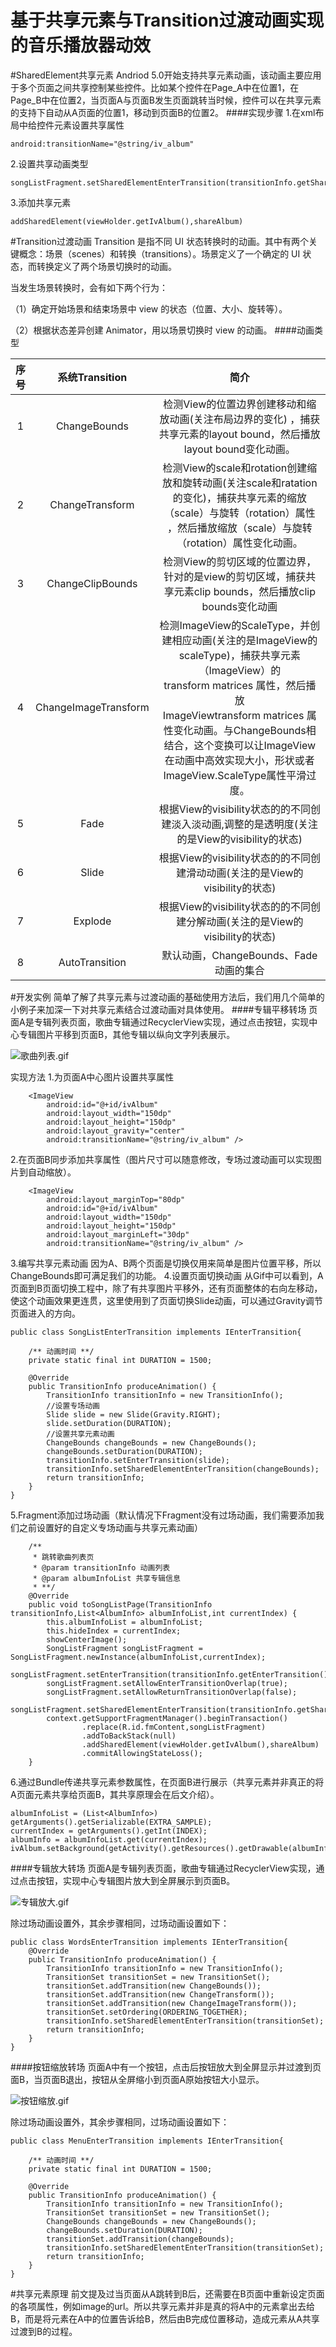 # 基于共享元素与Transition过渡动画实现的音乐播放器动效

#SharedElement共享元素
Andriod 5.0开始支持共享元素动画，该动画主要应用于多个页面之间共享控制某些控件。比如某个控件在Page_A中在位置1，在Page_B中在位置2，当页面A与页面B发生页面跳转当时候，控件可以在共享元素的支持下自动从A页面的位置1，移动到页面B的位置2。
####实现步骤
1.在xml布局中给控件元素设置共享属性
```
android:transitionName="@string/iv_album"
```
2.设置共享动画类型
```
songListFragment.setSharedElementEnterTransition(transitionInfo.getSharedElementEnterTransition());
```
3.添加共享元素
```
addSharedElement(viewHolder.getIvAlbum(),shareAlbum)
```
#Transition过渡动画
Transition 是指不同 UI 状态转换时的动画。其中有两个关键概念：场景（scenes）和转换（transitions）。场景定义了一个确定的 UI 状态，而转换定义了两个场景切换时的动画。

当发生场景转换时，会有如下两个行为：

（1）确定开始场景和结束场景中 view 的状态（位置、大小、旋转等）。

（2）根据状态差异创建 Animator，用以场景切换时 view 的动画。
####动画类型

| 序号        | 系统Transition          | 简介  |
| :-------: |:-------------------:| :-----:| 
| 1    | ChangeBounds | 检测View的位置边界创建移动和缩放动画(关注布局边界的变化) ，捕获共享元素的layout bound，然后播放layout bound变化动画。|
| 2    | ChangeTransform| 检测View的scale和rotation创建缩放和旋转动画(关注scale和ratation的变化)，捕获共享元素的缩放（scale）与旋转（rotation）属性 ，然后播放缩放（scale）与旋转（rotation）属性变化动画。 |  
| 3 | ChangeClipBounds|    检测View的剪切区域的位置边界，针对的是view的剪切区域，捕获共享元素clip bounds，然后播放clip bounds变化动画|
| 4 | ChangeImageTransform|    检测ImageView的ScaleType，并创建相应动画(关注的是ImageView的scaleType)，捕获共享元素（ImageView）的transform matrices 属性，然后播放ImageViewtransform matrices 属性变化动画。与ChangeBounds相结合，这个变换可以让ImageView在动画中高效实现大小，形状或者ImageView.ScaleType属性平滑过度。|
| 5 | Fade|    根据View的visibility状态的的不同创建淡入淡动画,调整的是透明度(关注的是View的visibility的状态)|
| 6 | Slide|    根据View的visibility状态的的不同创建滑动动画(关注的是View的visibility的状态)|
| 7 | Explode|    根据View的visibility状态的的不同创建分解动画(关注的是View的visibility的状态)|
| 8 | AutoTransition|    默认动画，ChangeBounds、Fade动画的集合|


#开发实例
简单了解了共享元素与过渡动画的基础使用方法后，我们用几个简单的小例子来加深一下对共享元素结合过渡动画对具体使用。
####专辑平移转场
页面A是专辑列表页面，歌曲专辑通过RecyclerView实现，通过点击按钮，实现中心专辑图片平移到页面B，其他专辑以纵向文字列表展示。

![歌曲列表.gif](https://upload-images.jianshu.io/upload_images/7034854-2f0e08625c375978.gif?imageMogr2/auto-orient/strip)

实现方法
1.为页面A中心图片设置共享属性
```
    <ImageView
        android:id="@+id/ivAlbum"
        android:layout_width="150dp"
        android:layout_height="150dp"
        android:layout_gravity="center"
        android:transitionName="@string/iv_album" />
```
2.在页面B同步添加共享属性（图片尺寸可以随意修改，专场过渡动画可以实现图片到自动缩放）。
```
    <ImageView
        android:layout_marginTop="80dp"
        android:id="@+id/ivAlbum"
        android:layout_width="150dp"
        android:layout_height="150dp"
        android:layout_marginLeft="30dp"
        android:transitionName="@string/iv_album" />
```
3.编写共享元素动画
因为A、B两个页面是切换仅用来简单是图片位置平移，所以ChangeBounds即可满足我们的功能。
4.设置页面切换动画
从Gif中可以看到，A页面到B页面切换工程中，除了有共享图片平移外，还有页面整体的右向左移动，使这个动画效果更连贯，这里使用到了页面切换Slide动画，可以通过Gravity调节页面进入的方向。
```
public class SongListEnterTransition implements IEnterTransition{

    /** 动画时间 **/
    private static final int DURATION = 1500;

    @Override
    public TransitionInfo produceAnimation() {
        TransitionInfo transitionInfo = new TransitionInfo();
        //设置专场动画
        Slide slide = new Slide(Gravity.RIGHT);
        slide.setDuration(DURATION);
        //设置共享元素动画
        ChangeBounds changeBounds = new ChangeBounds();
        changeBounds.setDuration(DURATION);
        transitionInfo.setEnterTransition(slide);
        transitionInfo.setSharedElementEnterTransition(changeBounds);
        return transitionInfo;
    }
}
```
5.Fragment添加过场动画（默认情况下Fragment没有过场动画，我们需要添加我们之前设置好的自定义专场动画与共享元素动画）
```
    /**
     * 跳转歌曲列表页
     * @param transitionInfo 动画列表
     * @param albumInfoList 共享专辑信息
     * **/
    @Override
    public void toSongListPage(TransitionInfo transitionInfo,List<AlbumInfo> albumInfoList,int currentIndex) {
        this.albumInfoList = albumInfoList;
        this.hideIndex = currentIndex;
        showCenterImage();
        SongListFragment songListFragment = SongListFragment.newInstance(albumInfoList,currentIndex);
        songListFragment.setEnterTransition(transitionInfo.getEnterTransition());
        songListFragment.setAllowEnterTransitionOverlap(true);
        songListFragment.setAllowReturnTransitionOverlap(false);
        songListFragment.setSharedElementEnterTransition(transitionInfo.getSharedElementEnterTransition());
        context.getSupportFragmentManager().beginTransaction()
                .replace(R.id.fmContent,songListFragment)
                .addToBackStack(null)
                .addSharedElement(viewHolder.getIvAlbum(),shareAlbum)
                .commitAllowingStateLoss();
    }
```
6.通过Bundle传递共享元素参数属性，在页面B进行展示（共享元素并非真正的将A页面元素共享给页面B，其共享原理会在后文介绍）。
```
albumInfoList = (List<AlbumInfo>) getArguments().getSerializable(EXTRA_SAMPLE);
currentIndex = getArguments().getInt(INDEX);
albumInfo = albumInfoList.get(currentIndex);
ivAlbum.setBackground(getActivity().getResources().getDrawable(albumInfo.getPicture()));
```
####专辑放大转场
页面A是专辑列表页面，歌曲专辑通过RecyclerView实现，通过点击按钮，实现中心专辑图片放大到全屏展示到页面B。

![专辑放大.gif](https://upload-images.jianshu.io/upload_images/7034854-8dd86db9a1173a40.gif?imageMogr2/auto-orient/strip)

除过场动画设置外，其余步骤相同，过场动画设置如下：
```
public class WordsEnterTransition implements IEnterTransition{
    @Override
    public TransitionInfo produceAnimation() {
        TransitionInfo transitionInfo = new TransitionInfo();
        TransitionSet transitionSet = new TransitionSet();
        transitionSet.addTransition(new ChangeBounds());
        transitionSet.addTransition(new ChangeTransform());
        transitionSet.addTransition(new ChangeImageTransform());
        transitionSet.setOrdering(ORDERING_TOGETHER);
        transitionInfo.setSharedElementEnterTransition(transitionSet);
        return transitionInfo;
    }
}
```
####按钮缩放转场
页面A中有一个按钮，点击后按钮放大到全屏显示并过渡到页面B，当页面B退出，按钮从全屏缩小到页面A原始按钮大小显示。

![按钮缩放.gif](https://upload-images.jianshu.io/upload_images/7034854-cefb984a397f8b67.gif?imageMogr2/auto-orient/strip)

除过场动画设置外，其余步骤相同，过场动画设置如下：
```
public class MenuEnterTransition implements IEnterTransition{

    /** 动画时间 **/
    private static final int DURATION = 1500;

    @Override
    public TransitionInfo produceAnimation() {
        TransitionInfo transitionInfo = new TransitionInfo();
        TransitionSet transitionSet = new TransitionSet();
        ChangeBounds changeBounds = new ChangeBounds();
        changeBounds.setDuration(DURATION);
        transitionSet.addTransition(changeBounds);
        transitionInfo.setSharedElementEnterTransition(transitionSet);
        return transitionInfo;
    }
}
```
#共享元素原理
前文提及过当页面从A跳转到B后，还需要在B页面中重新设定页面的各项属性，例如image的url。所以共享元素并非是真的将A中的元素拿出去给B，而是将元素在A中的位置告诉给B，然后由B完成位置移动，造成元素从A共享过渡到B的过程。

